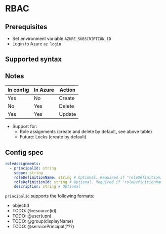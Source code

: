 # RBAC

## Prerequisites

- Set environment variable `AZURE_SUBSCRIPTION_ID`
- Login to Azure `az login`

## Supported syntax

## Notes

| In config | In Azure | Action |
| --------- | -------- | ------ |
| Yes       | No       | Create |
| No        | Yes      | Delete |
| Yes       | Yes      | Update |

- Support for:
  - Role assignments (create and delete by default, see above table)
  - Future: Locks (create by default)

## Config spec

```yaml
roleAssignments:
  - principalId: string
    scope: string
    roleDefinitionName: string # Optional. Required if "roleDefinitionId" is not set.
    roleDefinitionId: string # Optional. Required if "roleDefinitionName" is not set.
    description: string # Optional
```

`principalId` supports the following formats:

- objectId
- TODO: @resource(id)
- TODO: @user(upn)
- TODO: @group(displayName)
- TODO: @servicePrincipal(???)
